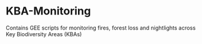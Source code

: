 # KBA-Monitoring
Contains GEE scripts for monitoring fires, forest loss and nightlights across Key Biodiversity Areas (KBAs)

